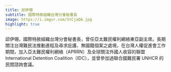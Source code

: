 ```yaml
---
title: 邱伊翎
subtitle: 國際特赦組織台灣分會秘書長
image: https://i.imgur.com/StCjaQA.jpg
highlight: true
---
```

邱伊翎，國際特赦組織台灣分會秘書長，曾任亞太難民權利網絡東亞副主席。長期關注台灣難民法推動進程及尋求庇護、無國籍個案之處境，在台灣人權促進會工作期間，加入亞太難民權利網絡（APRRN）及全球關注外國人收容的聯盟 International Detention Coalition（IDC），並曾參加過聯合國難民署 UNHCR 的民間諮詢會議。